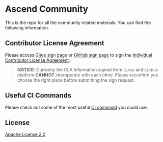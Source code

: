 # Ascend Community

This is the repo for all the community related materials. You can find the
following information.

## Contributor License Agreement

Please access [Gitee sign page](https://clasign.osinfra.cn/sign/Z2l0ZWUlMkZhc2NlbmQ=)
or [GitHub sign page](https://clasign.osinfra.cn/sign/Z2l0aHViJTJGQXNjZW5k)
to sign the [Individual Contributor License Agreement](ICLA.txt).

> **NOTICE:** Currently the CLA information signed from `Gitee` and `GitHub` platform
**CANNOT** interoperate with each other. Please reconfirm you choose the right place
before submitting the sign request.

## Useful CI Commands

Please check out some of the most useful [CI command](command.md)
you could use.

## License

[Apache License 2.0](LICENSE)

